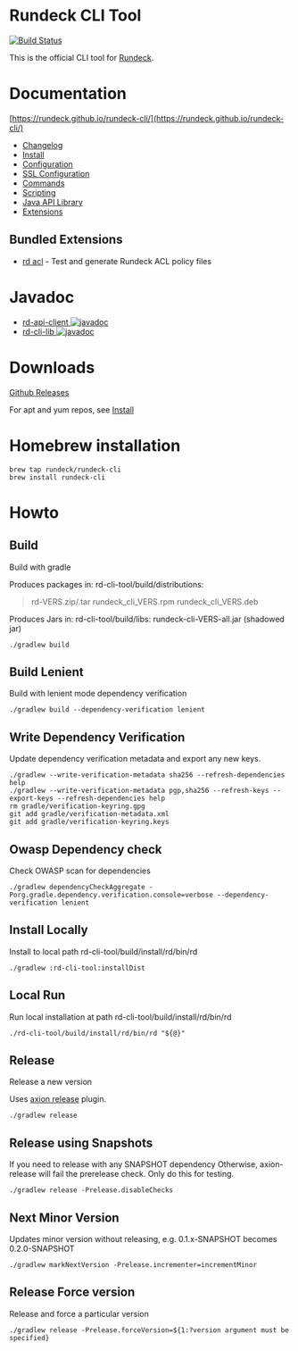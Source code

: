 # Rundeck CLI Tool

[![Build Status](https://travis-ci.org/rundeck/rundeck-cli.svg?branch=main)](https://travis-ci.org/rundeck/rundeck-cli)

This is the official CLI tool for [Rundeck](https://github.com/rundeck/rundeck).

# Documentation 

[https://rundeck.github.io/rundeck-cli/](https://rundeck.github.io/rundeck-cli/)

* [Changelog](https://rundeck.github.io/rundeck-cli/changes/)
* [Install](https://docs.rundeck.com/docs/rd-cli/install.html)
* [Configuration](https://docs.rundeck.com/docs/rd-cli/configuration.html)
* [SSL Configuration](https://docs.rundeck.com/docs/rd-cli/configuration.html#ssl-configuration)
* [Commands](https://docs.rundeck.com/docs/rd-cli/commands.html)
* [Scripting](https://docs.rundeck.com/docs/rd-cli/scripting.html)
* [Java API Library](https://docs.rundeck.com/docs/rd-cli/javalib.html)
* [Extensions](https://docs.rundeck.com/docs/rd-cli/extensions.html)

## Bundled Extensions

* [rd acl](https://rundeck.github.io/rd-ext-acl/) - Test and generate Rundeck ACL policy files

# Javadoc

* [rd-api-client ![javadoc](https://javadoc.io/badge2/org.rundeck.api/rd-api-client/javadoc.svg)](https://javadoc.io/doc/org.rundeck.api/rd-api-client)
* [rd-cli-lib ![javadoc](https://javadoc.io/badge2/org.rundeck.cli/rd-cli-lib/javadoc.svg)](https://javadoc.io/doc/org.rundeck.cli/rd-cli-lib)

# Downloads

[Github Releases](https://github.com/rundeck/rundeck-cli/releases)

For apt and yum repos, see [Install](https://docs.rundeck.com/docs/rd-cli/install.html)

# Homebrew installation

```
brew tap rundeck/rundeck-cli
brew install rundeck-cli
```

# Howto

## Build

Build with gradle

Produces packages in: rd-cli-tool/build/distributions:

> rd-VERS.zip/.tar
> rundeck_cli_VERS.rpm
> rundeck_cli_VERS.deb

Produces Jars in: rd-cli-tool/build/libs:
rundeck-cli-VERS-all.jar (shadowed jar)

    ./gradlew build

## Build Lenient

Build with lenient mode dependency verification

	./gradlew build --dependency-verification lenient

## Write Dependency Verification

Update dependency verification metadata and export any new keys.

    ./gradlew --write-verification-metadata sha256 --refresh-dependencies help
    ./gradlew --write-verification-metadata pgp,sha256 --refresh-keys --export-keys --refresh-dependencies help
    rm gradle/verification-keyring.gpg
    git add gradle/verification-metadata.xml
    git add gradle/verification-keyring.keys

## Owasp Dependency check

Check OWASP scan for dependencies

    ./gradlew dependencyCheckAggregate -Porg.gradle.dependency.verification.console=verbose --dependency-verification lenient

## Install Locally

Install to local path rd-cli-tool/build/install/rd/bin/rd

	./gradlew :rd-cli-tool:installDist

## Local Run

Run local installation at path rd-cli-tool/build/install/rd/bin/rd

	./rd-cli-tool/build/install/rd/bin/rd "${@}"

## Release

Release a new version

Uses [axion release](https://axion-release-plugin.readthedocs.io/en/latest/) plugin.

	./gradlew release

## Release using Snapshots

If you need to release with any SNAPSHOT dependency
Otherwise, axion-release will fail the prerelease check. Only do this for testing.

    ./gradlew release -Prelease.disableChecks


##  Next Minor Version

Updates minor version without releasing, e.g. 0.1.x-SNAPSHOT becomes 0.2.0-SNAPSHOT

    ./gradlew markNextVersion -Prelease.incrementer=incrementMinor

## Release Force version

Release and force a particular version

    ./gradlew release -Prelease.forceVersion=${1:?version argument must be specified}
